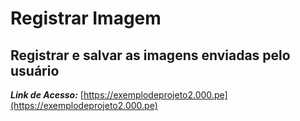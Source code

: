 # Registrar Imagem
 Registrar e salvar as imagens enviadas pelo usuário
---
***Link de Acesso:*** [https://exemplodeprojeto2.000.pe](https://exemplodeprojeto2.000.pe)
